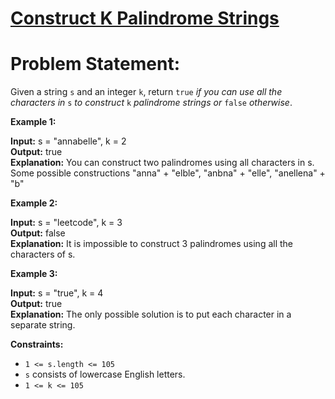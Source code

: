 # [Construct K Palindrome Strings](https://github.com/surya8980/January-2025-Daily-Problems/blob/main/LeetCode/11-01-2025/Construct%20K%20Palindrome%20Strings.java)
# Problem Statement:

Given a string  `s`  and an integer  `k`, return  `true`  _if you can use all the characters in_ `s` _to construct_ `k` _palindrome strings or_ `false` _otherwise_.

**Example 1:**

**Input:** s = "annabelle", k = 2   
**Output:** true   
**Explanation:** You can construct two palindromes using all characters in s.
Some possible constructions "anna" + "elble", "anbna" + "elle", "anellena" + "b"

**Example 2:**

**Input:** s = "leetcode", k = 3  
**Output:** false  
**Explanation:** It is impossible to construct 3 palindromes using all the characters of s.

**Example 3:**

**Input:** s = "true", k = 4  
**Output:** true  
**Explanation:** The only possible solution is to put each character in a separate string.

**Constraints:**

-   `1 <= s.length <= 105`
-   `s`  consists of lowercase English letters.
-   `1 <= k <= 105`
